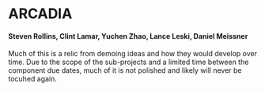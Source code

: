# ARCADIA

#### Steven Rollins, Clint Lamar, Yuchen Zhao, Lance Leski, Daniel Meissner

Much of this is a relic from demoing ideas and how they would develop over time. Due to the scope of the sub-projects and a limited time between the component due dates, much of it is not polished and likely will never be tocuhed again.
